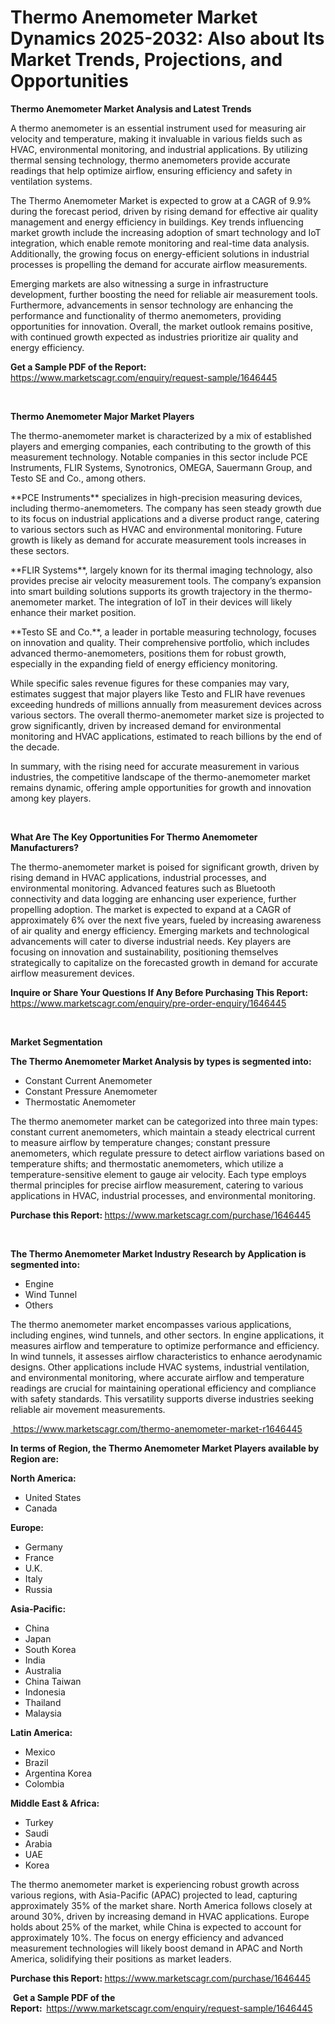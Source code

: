 <p><h1>Thermo Anemometer Market Dynamics 2025-2032: Also about Its Market Trends, Projections, and Opportunities</h1></p><p><strong>Thermo Anemometer Market Analysis and Latest Trends</strong></p>
<p><p>A thermo anemometer is an essential instrument used for measuring air velocity and temperature, making it invaluable in various fields such as HVAC, environmental monitoring, and industrial applications. By utilizing thermal sensing technology, thermo anemometers provide accurate readings that help optimize airflow, ensuring efficiency and safety in ventilation systems.</p><p>The Thermo Anemometer Market is expected to grow at a CAGR of 9.9% during the forecast period, driven by rising demand for effective air quality management and energy efficiency in buildings. Key trends influencing market growth include the increasing adoption of smart technology and IoT integration, which enable remote monitoring and real-time data analysis. Additionally, the growing focus on energy-efficient solutions in industrial processes is propelling the demand for accurate airflow measurements. </p><p>Emerging markets are also witnessing a surge in infrastructure development, further boosting the need for reliable air measurement tools. Furthermore, advancements in sensor technology are enhancing the performance and functionality of thermo anemometers, providing opportunities for innovation. Overall, the market outlook remains positive, with continued growth expected as industries prioritize air quality and energy efficiency.</p></p>
<p><strong>Get a Sample PDF of the Report:&nbsp;</strong> <a href="https://www.marketscagr.com/enquiry/request-sample/1646445?utm_campaign=3557&utm_medium=2&utm_source=Github&utm_content=ia&utm_term=15042025&utm_id=thermo-anemometer">https://www.marketscagr.com/enquiry/request-sample/1646445</a></p>
<p>&nbsp;</p>
<p><strong>Thermo Anemometer Major Market Players</strong></p>
<p><p>The thermo-anemometer market is characterized by a mix of established players and emerging companies, each contributing to the growth of this measurement technology. Notable companies in this sector include PCE Instruments, FLIR Systems, Synotronics, OMEGA, Sauermann Group, and Testo SE and Co., among others.</p><p>**PCE Instruments** specializes in high-precision measuring devices, including thermo-anemometers. The company has seen steady growth due to its focus on industrial applications and a diverse product range, catering to various sectors such as HVAC and environmental monitoring. Future growth is likely as demand for accurate measurement tools increases in these sectors.</p><p>**FLIR Systems**, largely known for its thermal imaging technology, also provides precise air velocity measurement tools. The company’s expansion into smart building solutions supports its growth trajectory in the thermo-anemometer market. The integration of IoT in their devices will likely enhance their market position.</p><p>**Testo SE and Co.**, a leader in portable measuring technology, focuses on innovation and quality. Their comprehensive portfolio, which includes advanced thermo-anemometers, positions them for robust growth, especially in the expanding field of energy efficiency monitoring.</p><p>While specific sales revenue figures for these companies may vary, estimates suggest that major players like Testo and FLIR have revenues exceeding hundreds of millions annually from measurement devices across various sectors. The overall thermo-anemometer market size is projected to grow significantly, driven by increased demand for environmental monitoring and HVAC applications, estimated to reach billions by the end of the decade. </p><p>In summary, with the rising need for accurate measurement in various industries, the competitive landscape of the thermo-anemometer market remains dynamic, offering ample opportunities for growth and innovation among key players.</p></p>
<p>&nbsp;</p>
<p><strong>What Are The Key Opportunities For Thermo Anemometer Manufacturers?</strong></p>
<p><p>The thermo-anemometer market is poised for significant growth, driven by rising demand in HVAC applications, industrial processes, and environmental monitoring. Advanced features such as Bluetooth connectivity and data logging are enhancing user experience, further propelling adoption. The market is expected to expand at a CAGR of approximately 6% over the next five years, fueled by increasing awareness of air quality and energy efficiency. Emerging markets and technological advancements will cater to diverse industrial needs. Key players are focusing on innovation and sustainability, positioning themselves strategically to capitalize on the forecasted growth in demand for accurate airflow measurement devices.</p></p>
<p><strong>Inquire or Share Your Questions If Any Before Purchasing This Report:</strong> <a href="https://www.marketscagr.com/enquiry/pre-order-enquiry/1646445?utm_campaign=3557&utm_medium=2&utm_source=Github&utm_content=ia&utm_term=15042025&utm_id=thermo-anemometer">https://www.marketscagr.com/enquiry/pre-order-enquiry/1646445</a></p>
<p>&nbsp;</p>
<p><strong>Market Segmentation</strong></p>
<p><strong>The Thermo Anemometer Market Analysis by types is segmented into:</strong></p>
<p><ul><li>Constant Current Anemometer</li><li>Constant Pressure Anemometer</li><li>Thermostatic Anemometer</li></ul></p>
<p><p>The thermo anemometer market can be categorized into three main types: constant current anemometers, which maintain a steady electrical current to measure airflow by temperature changes; constant pressure anemometers, which regulate pressure to detect airflow variations based on temperature shifts; and thermostatic anemometers, which utilize a temperature-sensitive element to gauge air velocity. Each type employs thermal principles for precise airflow measurement, catering to various applications in HVAC, industrial processes, and environmental monitoring.</p></p>
<p><strong>Purchase this Report:&nbsp;</strong><a href="https://www.marketscagr.com/purchase/1646445?utm_campaign=3557&utm_medium=2&utm_source=Github&utm_content=ia&utm_term=15042025&utm_id=thermo-anemometer">https://www.marketscagr.com/purchase/1646445</a></p>
<p>&nbsp;</p>
<p><strong>The Thermo Anemometer Market Industry Research by Application is segmented into:</strong></p>
<p><ul><li>Engine</li><li>Wind Tunnel</li><li>Others</li></ul></p>
<p><p>The thermo anemometer market encompasses various applications, including engines, wind tunnels, and other sectors. In engine applications, it measures airflow and temperature to optimize performance and efficiency. In wind tunnels, it assesses airflow characteristics to enhance aerodynamic designs. Other applications include HVAC systems, industrial ventilation, and environmental monitoring, where accurate airflow and temperature readings are crucial for maintaining operational efficiency and compliance with safety standards. This versatility supports diverse industries seeking reliable air movement measurements.</p></p>
<p><a href="https://www.marketscagr.com/thermo-anemometer-market-r1646445?utm_campaign=3557&utm_medium=2&utm_source=Github&utm_content=ia&utm_term=15042025&utm_id=thermo-anemometer">&nbsp;https://www.marketscagr.com/thermo-anemometer-market-r1646445</a></p>
<p><strong>In terms of Region, the Thermo Anemometer Market Players available by Region are:</strong></p>
<p>
    <p> <strong> North America: </strong>
        <ul>
            <li>United States</li>
            <li>Canada</li>
        </ul>
        </p> 
    <p> <strong> Europe: </strong>
        <ul>
            <li>Germany</li>
            <li>France</li>
            <li>U.K.</li>
            <li>Italy</li>
            <li>Russia</li>
        </ul>
        </p> 
    <p> <strong> Asia-Pacific: </strong>
        <ul>
            <li>China</li>
            <li>Japan</li>
            <li>South Korea</li>
            <li>India</li>
            <li>Australia</li>
            <li>China Taiwan</li>
            <li>Indonesia</li>
            <li>Thailand</li>
            <li>Malaysia</li>
        </ul>
        </p> 
    <p> <strong> Latin America: </strong>
        <ul>
            <li>Mexico</li>
            <li>Brazil</li>
            <li>Argentina Korea</li>
            <li>Colombia</li>
        </ul>
        </p> 
    <p> <strong> Middle East & Africa: </strong>
        <ul>
            <li>Turkey</li>
            <li>Saudi</li>
            <li>Arabia</li>
            <li>UAE</li>
            <li>Korea</li>
        </ul>
    </p>
    </p>
<p><p>The thermo anemometer market is experiencing robust growth across various regions, with Asia-Pacific (APAC) projected to lead, capturing approximately 35% of the market share. North America follows closely at around 30%, driven by increasing demand in HVAC applications. Europe holds about 25% of the market, while China is expected to account for approximately 10%. The focus on energy efficiency and advanced measurement technologies will likely boost demand in APAC and North America, solidifying their positions as market leaders.</p></p>
<p><strong>Purchase this Report: </strong><a href="https://www.marketscagr.com/purchase/1646445?utm_campaign=3557&utm_medium=2&utm_source=Github&utm_content=ia&utm_term=15042025&utm_id=thermo-anemometer">https://www.marketscagr.com/purchase/1646445</a></p>
<p>&nbsp;<strong>Get a Sample PDF of the Report:&nbsp;&nbsp;</strong><a href="https://www.marketscagr.com/enquiry/request-sample/1646445?utm_campaign=3557&utm_medium=2&utm_source=Github&utm_content=ia&utm_term=15042025&utm_id=thermo-anemometer">https://www.marketscagr.com/enquiry/request-sample/1646445</a></p>
<p><strong></strong></p>
<p><p></p><p></p><p></p></p>
